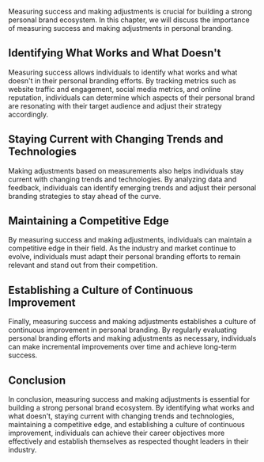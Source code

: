 
Measuring success and making adjustments is crucial for building a strong personal brand ecosystem. In this chapter, we will discuss the importance of measuring success and making adjustments in personal branding.

Identifying What Works and What Doesn't
---------------------------------------

Measuring success allows individuals to identify what works and what doesn't in their personal branding efforts. By tracking metrics such as website traffic and engagement, social media metrics, and online reputation, individuals can determine which aspects of their personal brand are resonating with their target audience and adjust their strategy accordingly.

Staying Current with Changing Trends and Technologies
-----------------------------------------------------

Making adjustments based on measurements also helps individuals stay current with changing trends and technologies. By analyzing data and feedback, individuals can identify emerging trends and adjust their personal branding strategies to stay ahead of the curve.

Maintaining a Competitive Edge
------------------------------

By measuring success and making adjustments, individuals can maintain a competitive edge in their field. As the industry and market continue to evolve, individuals must adapt their personal branding efforts to remain relevant and stand out from their competition.

Establishing a Culture of Continuous Improvement
------------------------------------------------

Finally, measuring success and making adjustments establishes a culture of continuous improvement in personal branding. By regularly evaluating personal branding efforts and making adjustments as necessary, individuals can make incremental improvements over time and achieve long-term success.

Conclusion
----------

In conclusion, measuring success and making adjustments is essential for building a strong personal brand ecosystem. By identifying what works and what doesn't, staying current with changing trends and technologies, maintaining a competitive edge, and establishing a culture of continuous improvement, individuals can achieve their career objectives more effectively and establish themselves as respected thought leaders in their industry.
